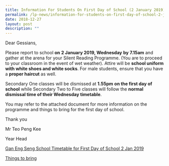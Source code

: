 ```yaml
---
title: Information For Students On First Day of School (2 January 2019)
permalink: /lp-news/information-for-students-on-first-day-of-school-2-january-2019/
date: 2018-12-27
layout: post
description: ""
---
```

Dear Gessians,

Please report to school **on** **2 January 2019, Wednesday** **by** **7.15am** and gather at the arena for your Silent Reading Programme. (You are to proceed to your classroom in the event of wet weather). Attire will be **school uniform with white shoes and white socks**. For male students, ensure that you have a **proper haircut** as well.

Secondary One classes will be dismissed at **1.55pm** **on the first day of school** while Secondary Two to Five classes will follow the **normal dismissal time of their Wednesday timetable**.

You may refer to the attached document for more information on the programme and things to bring for the first day of school.

Thank you

Mr Teo Peng Kee

Year Head

[Gan Eng Seng School Timetable for First Day of School 2 Jan 2019](/files/Gan-Eng-Seng-School-Timetable-for-First-Day-of-School-2-Jan-2019.pdf)

[Things to bring](/files/Things-to-bring.pdf)